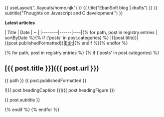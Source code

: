 

{{ useLayout("../layouts/home.njk") }}
{{ title("EbanSoft blog | drafts") }}
{{ subtitle("Thoughts on Javascript and C development.") }}

__Latest articles__

| Title  | Date | ~  |
|--------|------|----|{% for path, post in registry.entries | sortByDate %}{% if ('posts' in post.categories) %}
|{{post.title}}|{{post.publishedFormatted}}|[Edit](https://github.com/parro-it/ebansoft.com/edit/master/{{path}})|{% endif %}{% endfor %}


{% for path, post in registry.entries %}
{% if ('posts' in post.categories) %}

## [{{ post.title }}]({{ post.url }})
{{ path }} 
<time datetime="{{ post.published }}">{{ post.publishedFormatted }}</time>

![{{ post.headingCaption }}]({{ post.headingFigure }})

{{ post.subtitle }}

{% endif %}
{% endfor %}